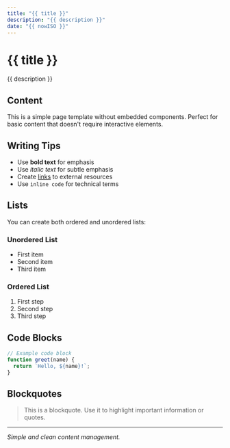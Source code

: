 ```yaml
---
title: "{{ title }}"
description: "{{ description }}"
date: "{{ nowISO }}"
---
```


# {{ title }}

{{ description }}

## Content

This is a simple page template without embedded components. Perfect for basic content that doesn't require interactive elements.

## Writing Tips

- Use **bold text** for emphasis
- Use *italic text* for subtle emphasis
- Create [links](https://example.com) to external resources
- Use `inline code` for technical terms

## Lists

You can create both ordered and unordered lists:

### Unordered List
- First item
- Second item
- Third item

### Ordered List
1. First step
2. Second step
3. Third step

## Code Blocks

```javascript
// Example code block
function greet(name) {
  return `Hello, ${name}!`;
}
```

## Blockquotes

> This is a blockquote. Use it to highlight important information or quotes.

---

*Simple and clean content management.*
